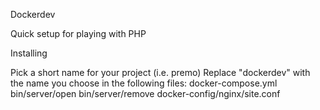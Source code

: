 Dockerdev

Quick setup for playing with PHP

Installing

Pick a short name for your project (i.e. premo)
Replace "dockerdev" with the name you choose in the following files:
docker-compose.yml
bin/server/open
bin/server/remove
docker-config/nginx/site.conf